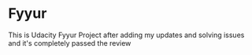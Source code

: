 # Fyyur
This is Udacity Fyyur Project 
after adding my updates and solving issues
and it's completely passed the review
